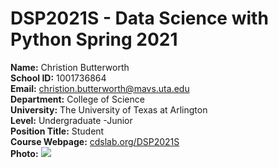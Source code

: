 # DSP2021S - Data Science with Python Spring 2021

**Name:** Christion Butterworth  
**School ID:** 1001736864  
**Email:** christion.butterworth@mavs.uta.edu  
**Department:** College of Science  
**University:** The University of Texas at Arlington  
**Level:** Undergraduate -Junior  
**Position Title:** Student  
**Course Webpage:** [cdslab.org/DSP2021S](https://www.cdslab.org/DSP2021S)  
**Photo:** 
![](link)
